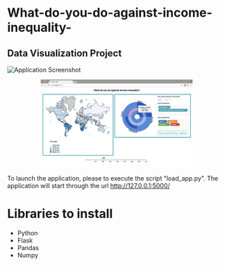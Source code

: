 # What-do-you-do-against-income-inequality-
## Data Visualization Project

![Application Screenshot]("https://github.com/logit12/What-do-you-do-against-income-inequality-/blob/master/Gini_Index_Study.png")

<p align="center">
  <img src="https://github.com/logit12/What-do-you-do-against-income-inequality-/blob/master/Gini_Index_Study.png" width="350"/>
</p>

To launch the application, please to execute the script "load_app.py". The application will start through the url http://127.0.0.1:5000/

# Libraries to install
- Python
- Flask
- Pandas
- Numpy

